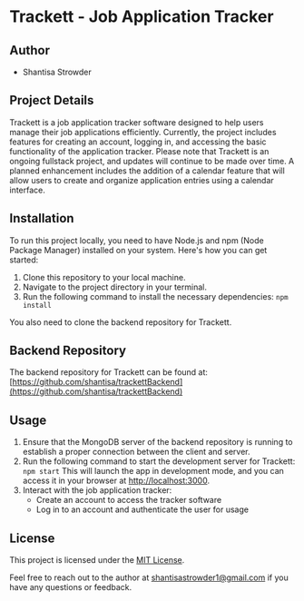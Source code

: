# Trackett - Job Application Tracker
## Author
* Shantisa Strowder

## Project Details
Trackett is a job application tracker software designed to help users manage their job 
applications efficiently. Currently, the project includes features for creating an 
account, logging in, and accessing the basic functionality of the application tracker.
Please note that Trackett is an ongoing fullstack project, and updates will continue 
to be made over time. A planned enhancement includes the addition of a calendar feature
that will allow users to create and organize application entries using a calendar 
interface.

## Installation
To run this project locally, you need to have Node.js and npm (Node Package Manager) installed on your system.
Here's how you can get started:

1. Clone this repository to your local machine.
2. Navigate to the project directory in your terminal.
3. Run the following command to install the necessary dependencies: `npm install`

You also need to clone the backend repository for Trackett.

## Backend Repository
The backend repository for Trackett can be found at: [https://github.com/shantisa/trackettBackend](https://github.com/shantisa/trackettBackend)

## Usage
1. Ensure that the MongoDB server of the backend repository is running to establish a proper connection between the client and server.
2. Run the following command to start the development server for Trackett: `npm start`
   This will launch the app in development mode, and you can access it in your browser at [http://localhost:3000](http://localhost:3000).
3. Interact with the job application tracker:
   - Create an account to access the tracker software
   - Log in to an account and authenticate the user for usage

## License
This project is licensed under the [MIT License](LICENSE).

Feel free to reach out to the author at [shantisastrowder1@gmail.com](mailto:shantisastrowder1@gmail.com) if you have any questions or feedback.
